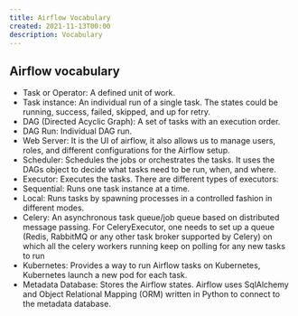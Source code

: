```yaml
---
title: Airflow Vocabulary
created: 2021-11-13T00:00
description: Vocabulary
---
```


## Airflow vocabulary

- Task or Operator: A defined unit of work.
- Task instance: An individual run of a single task. The states could be running, success, failed, skipped, and up for retry.
- DAG (Directed Acyclic Graph): A set of tasks with an execution order.
- DAG Run: Individual DAG run.
- Web Server: It is the UI of airflow, it also allows us to manage users, roles, and different configurations for the Airflow setup.
- Scheduler: Schedules the jobs or orchestrates the tasks. It uses the DAGs object to decide what tasks need to be run, when, and where.
- Executor: Executes the tasks. There are different types of executors:
- Sequential: Runs one task instance at a time.
- Local: Runs tasks by spawning processes in a controlled fashion in different modes.
- Celery: An asynchronous task queue/job queue based on distributed message passing. For CeleryExecutor, one needs to set up a queue (Redis, RabbitMQ or any other task broker supported by Celery) on which all the celery workers running keep on polling for any new tasks to run
- Kubernetes: Provides a way to run Airflow tasks on Kubernetes, Kubernetes launch a new pod for each task.
- Metadata Database: Stores the Airflow states. Airflow uses SqlAlchemy and Object Relational Mapping (ORM) written in Python to connect to the metadata database.
